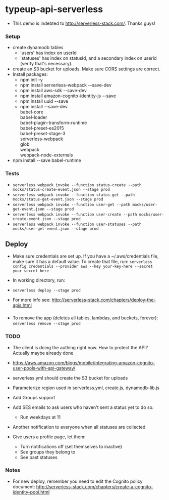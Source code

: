 # typeup-api-serverless

- This demo is indebted to http://serverless-stack.com/. Thanks guys!

### Setup
- create dynamodb tables
  - 'users' has index on userId
  - 'statuses' has index on statusId, and a secondary index on userId (verify that's necessary).
- create an S3 bucket for uploads. Make sure CORS settings are correct.
- Install packages:
  - npm init -y
  - npm install serverless-webpack --save-dev
  - npm install aws-sdk --save-dev
  - npm install amazon-cognito-identity-js --save
  - npm install uuid --save
  - npm install --save-dev \
    babel-core \
    babel-loader \
    babel-plugin-transform-runtime \
    babel-preset-es2015 \
    babel-preset-stage-3 \
    serverless-webpack \
    glob \
    webpack \
    webpack-node-externals
- npm install --save babel-runtime

### Tests

- `serverless webpack invoke --function status-create --path mocks/status-create-event.json --stage prod`
- `serverless webpack invoke --function status-get --path mocks/status-get-event.json --stage prod`
- `serverless webpack invoke --function user-get --path mocks/user-get-event.json --stage prod`
- `serverless webpack invoke --function user-create --path mocks/user-create-event.json --stage prod`
- `serverless webpack invoke --function user-statuses --path mocks/user-get-event.json --stage prod`

## Deploy
- Make sure credentials are set up. If you have a ~/.aws/credentials file, make sure it has a default value. To create that file, run:
`serverless config credentials --provider aws --key your-key-here --secret your-secret-here`

- In working directory, run:
- `serverless deploy --stage prod`
- For more info see: http://serverless-stack.com/chapters/deploy-the-apis.html

###
- To remove the app (deletes all tables, lambdas, and buckets, forever):
`serverless remove --stage prod `


### TODO


- The client is doing the authing right now. How to protect the API? Actually maybe already done
- https://aws.amazon.com/blogs/mobile/integrating-amazon-cognito-user-pools-with-api-gateway/

- serverless.yml should create the S3 bucket for uploads
- Parameterize region used in serverless.yml, create.js, dynamodb-lib.js
- Add Groups support
- Add SES emails to ask users who haven't sent a status yet to do so.
  - Run weekdays at 11
- Another notification to everyone when all statuses are collected

- Give users a profile page, let them:
  - Turn notifications off (set themselves to inactive)
  - See groups they belong to
  - See past statuses

### Notes
- For new deploy, remember you need to edit the Cognito policy document:
http://serverless-stack.com/chapters/create-a-cognito-identity-pool.html

